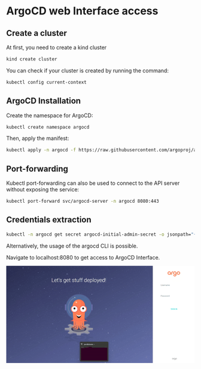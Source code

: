 # ArgoCD web Interface access

## Create a cluster
At first, you need to create a kind cluster
```bash
kind create cluster
```
You can check if your cluster is created by running the command:
```bash
kubectl config current-context
```
## ArgoCD Installation
Create the namespace for ArgoCD:

```bash
kubectl create namespace argocd
```
Then, apply the manifest:

```bash
kubectl apply -n argocd -f https://raw.githubusercontent.com/argoproj/argo-cd/stable/manifests/core-install.yaml
```
## Port-forwarding
Kubectl port-forwarding can also be used to connect to the API server without exposing the service:
```bash
kubectl port-forward svc/argocd-server -n argocd 8080:443
```

## Credentials extraction


```bash
kubectl -n argocd get secret argocd-initial-admin-secret -o jsonpath="{.data.password}" | base64 -d; echo
``` 
Alternatively, the usage of the argocd CLI is possible. 


Navigate to localhost:8080 to get access to ArgoCD Interface.

![Image](../.data/argocd.gif)



